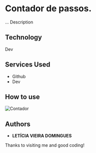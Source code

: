 # Contador de passos.

... Description




## Technology 
 
Dev 
 

## Services Used
 
* Github
* Dev

## How to use
 

![Contador](https://user-images.githubusercontent.com/91754673/221219082-9996380f-0343-4a50-bb94-de32b0f91dcd.PNG)


## Authors
 
* **LETÍCIA VIEIRA DOMINGUES**
 
 
Thanks to visiting me and good coding!
